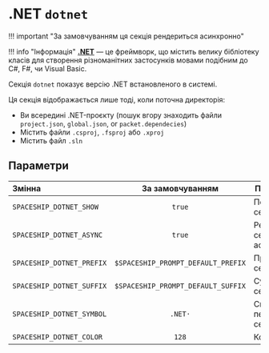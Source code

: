 # .NET `dotnet`

!!! important "За замовчуванням ця секція рендериться асинхронно"

!!! info "Інформація"
    [**.NET**](https://dotnet.microsoft.com/) — це фреймворк, що містить велику бібліотеку класів для створення різноманітних застосунків мовами подібним до C#, F#, чи Visual Basic.

Секція `dotnet` показує версію .NET встановленого в системі.

Ця секція відображається лише тоді, коли поточна директорія:

* Ви всередині .NET-проєкту (пошук вгору знаходить файли `project.json`, `global.json`, or `packet.dependecies`)
* Містить файли `.csproj`, `.fsproj` або `.xproj`
* Містить файл `.sln`

## Параметри

| Змінна                    |          За замовчуванням          | Пояснення                   |
|:------------------------- |:----------------------------------:| --------------------------- |
| `SPACESHIP_DOTNET_SHOW`   |               `true`               | Показати секцію             |
| `SPACESHIP_DOTNET_ASYNC`  |               `true`               | Рендерити секцію асинхронно |
| `SPACESHIP_DOTNET_PREFIX` | `$SPACESHIP_PROMPT_DEFAULT_PREFIX` | Префікс секції              |
| `SPACESHIP_DOTNET_SUFFIX` | `$SPACESHIP_PROMPT_DEFAULT_SUFFIX` | Суфікс секції               |
| `SPACESHIP_DOTNET_SYMBOL` |              `.NET·`               | Символ перед секцією        |
| `SPACESHIP_DOTNET_COLOR`  |               `128`                | Колір секції                |
